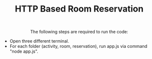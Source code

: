<div align="center" >

# **HTTP Based Room Reservation** 
<br>

The following steps are required to run the code:<br>
</div>

* Open three different terminal.
* For each folder (activity, room, reservation), run app.js via command "node app.js".


